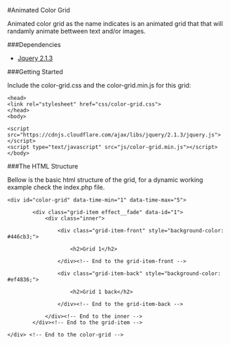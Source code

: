 #Animated Color Grid

Animated color grid as the name indicates is an animated grid that that will randamly animate bettween text and/or images.

###Dependencies

- [Jquery 2.1.3](https://jquery.com/download/)

###Getting Started

Include the color-grid.css and the color-grid.min.js for this grid:

```
<head>
<link rel="stylesheet" href="css/color-grid.css">
</head>
<body>

<script src="https://cdnjs.cloudflare.com/ajax/libs/jquery/2.1.3/jquery.js"></script>
<script type="text/javascript" src="js/color-grid.min.js"></script>
</body>
```

###The HTML Structure

Bellow is the basic html structure of the grid, for a dynamic working example check the index.php file.

```
<div id="color-grid" data-time-min="1" data-time-max="5">

        <div class="grid-item effect__fade" data-id="1">
            <div class="inner">

                <div class="grid-item-front" style="background-color: #446cb3;">

                    <h2>Grid 1</h2>

                </div><!-- End to the grid-item-front -->

                <div class="grid-item-back" style="background-color: #ef4836;">

                    <h2>Grid 1 back</h2>

                </div><!-- End to the grid-item-back -->

            </div><!-- End to the inner -->
        </div><!-- End to the grid-item -->

</div> <!-- End to the color-grid -->
```
